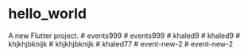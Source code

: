 # hello_world

A new Flutter project.
#   e v e n t s 9 9 9  
 #   e v e n t s 9 9 9  
 #   k h a l e d 9  
 #   k h a l e d 9  
 #   k h j k h j b k n i j k  
 #   k h j k h j b k n i j k  
 #   k h a l e d 7 7  
 #   e v e n t - n e w - 2  
 #   e v e n t - n e w - 2  
 